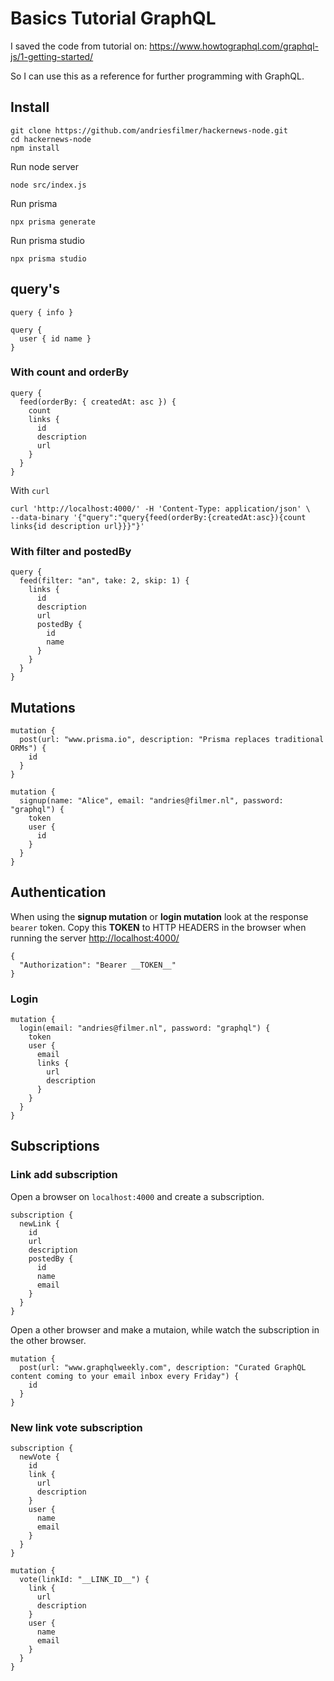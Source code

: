 # Basics Tutorial GraphQL

I saved the code from tutorial on: <https://www.howtographql.com/graphql-js/1-getting-started/>

So I can use this as a reference for further programming with GraphQL.

## Install

    git clone https://github.com/andriesfilmer/hackernews-node.git
    cd hackernews-node
    npm install

Run node server

    node src/index.js

Run prisma

    npx prisma generate

Run prisma studio

    npx prisma studio

## query's

    query { info }

    query {
      user { id name }
    }

### With count and orderBy

    query {
      feed(orderBy: { createdAt: asc }) {
        count
        links {
          id
          description
          url
        }
      }
    }

With `curl`

    curl 'http://localhost:4000/' -H 'Content-Type: application/json' \
    --data-binary '{"query":"query{feed(orderBy:{createdAt:asc}){count links{id description url}}}"}'

### With filter and postedBy

    query {
      feed(filter: "an", take: 2, skip: 1) {
        links {
          id
          description
          url
          postedBy {
            id
            name
          }
        }
      }
    }

## Mutations

    mutation {
      post(url: "www.prisma.io", description: "Prisma replaces traditional ORMs") {
        id
      }
    }

    mutation {
      signup(name: "Alice", email: "andries@filmer.nl", password: "graphql") {
        token
        user {
          id
        }
      }
    }


## Authentication

When using the **signup mutation** or **login mutation** look at the response `bearer` token.
Copy this ____TOKEN____ to HTTP HEADERS in the browser when running the server <http://localhost:4000/>

    {
      "Authorization": "Bearer __TOKEN__"
    }

### Login

    mutation {
      login(email: "andries@filmer.nl", password: "graphql") {
        token
        user {
          email
          links {
            url
            description
          }
        }
      }
    }


## Subscriptions

### Link add subscription

Open a browser on `localhost:4000` and create a subscription.

    subscription {
      newLink {
        id
        url
        description
        postedBy {
          id
          name
          email
        }
      }
    }

Open a other browser and make a mutaion, while watch the subscription in the other browser.

    mutation {
      post(url: "www.graphqlweekly.com", description: "Curated GraphQL content coming to your email inbox every Friday") {
        id
      }
    }

### New link vote subscription

    subscription {
      newVote {
        id
        link {
          url
          description
        }
        user {
          name
          email
        }
      }
    }

    mutation {
      vote(linkId: "__LINK_ID__") {
        link {
          url
          description
        }
        user {
          name
          email
        }
      }
    }
